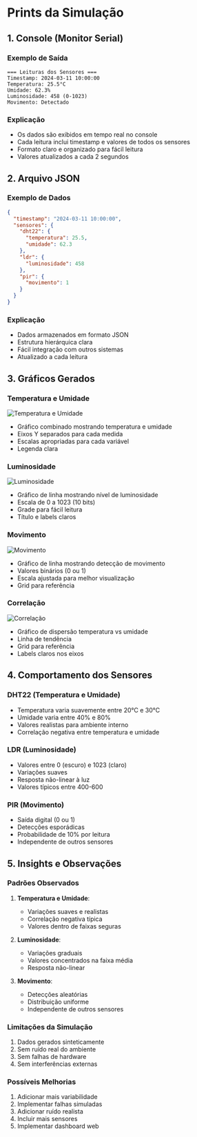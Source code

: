 # Prints da Simulação

## 1. Console (Monitor Serial)

### Exemplo de Saída
```
=== Leituras dos Sensores ===
Timestamp: 2024-03-11 10:00:00
Temperatura: 25.5°C
Umidade: 62.3%
Luminosidade: 458 (0-1023)
Movimento: Detectado
```

### Explicação
- Os dados são exibidos em tempo real no console
- Cada leitura inclui timestamp e valores de todos os sensores
- Formato claro e organizado para fácil leitura
- Valores atualizados a cada 2 segundos

## 2. Arquivo JSON

### Exemplo de Dados
```json
{
  "timestamp": "2024-03-11 10:00:00",
  "sensores": {
    "dht22": {
      "temperatura": 25.5,
      "umidade": 62.3
    },
    "ldr": {
      "luminosidade": 458
    },
    "pir": {
      "movimento": 1
    }
  }
}
```

### Explicação
- Dados armazenados em formato JSON
- Estrutura hierárquica clara
- Fácil integração com outros sistemas
- Atualizado a cada leitura

## 3. Gráficos Gerados

### Temperatura e Umidade
![Temperatura e Umidade](graficos/temperatura_umidade.png)
- Gráfico combinado mostrando temperatura e umidade
- Eixos Y separados para cada medida
- Escalas apropriadas para cada variável
- Legenda clara

### Luminosidade
![Luminosidade](graficos/luminosidade.png)
- Gráfico de linha mostrando nível de luminosidade
- Escala de 0 a 1023 (10 bits)
- Grade para fácil leitura
- Título e labels claros

### Movimento
![Movimento](graficos/movimento.png)
- Gráfico de linha mostrando detecção de movimento
- Valores binários (0 ou 1)
- Escala ajustada para melhor visualização
- Grid para referência

### Correlação
![Correlação](graficos/correlacao.png)
- Gráfico de dispersão temperatura vs umidade
- Linha de tendência
- Grid para referência
- Labels claros nos eixos

## 4. Comportamento dos Sensores

### DHT22 (Temperatura e Umidade)
- Temperatura varia suavemente entre 20°C e 30°C
- Umidade varia entre 40% e 80%
- Valores realistas para ambiente interno
- Correlação negativa entre temperatura e umidade

### LDR (Luminosidade)
- Valores entre 0 (escuro) e 1023 (claro)
- Variações suaves
- Resposta não-linear à luz
- Valores típicos entre 400-600

### PIR (Movimento)
- Saída digital (0 ou 1)
- Detecções esporádicas
- Probabilidade de 10% por leitura
- Independente de outros sensores

## 5. Insights e Observações

### Padrões Observados
1. **Temperatura e Umidade**:
   - Variações suaves e realistas
   - Correlação negativa típica
   - Valores dentro de faixas seguras

2. **Luminosidade**:
   - Variações graduais
   - Valores concentrados na faixa média
   - Resposta não-linear

3. **Movimento**:
   - Detecções aleatórias
   - Distribuição uniforme
   - Independente de outros sensores

### Limitações da Simulação
1. Dados gerados sinteticamente
2. Sem ruído real do ambiente
3. Sem falhas de hardware
4. Sem interferências externas

### Possíveis Melhorias
1. Adicionar mais variabilidade
2. Implementar falhas simuladas
3. Adicionar ruído realista
4. Incluir mais sensores
5. Implementar dashboard web 